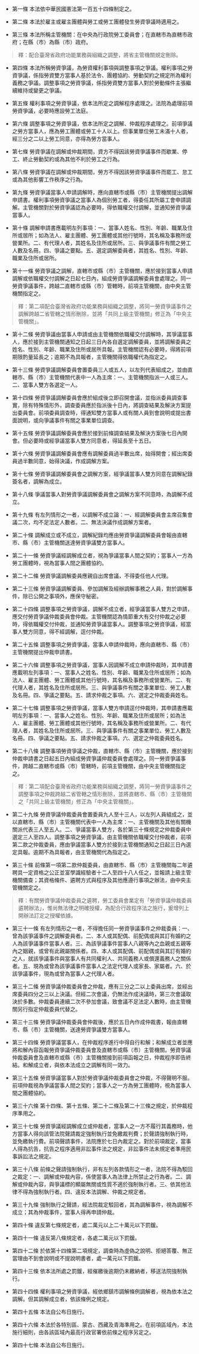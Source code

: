 * 第一條 本法依中華民國憲法第一百五十四條制定之。

* 第二條 本法於雇主或雇主團體與勞工或勞工團體發生勞資爭議時適用之。

* 第三條 本法所稱主管機關：在中央為行政院勞工委員會；在直轄市為直轄市政府；在縣（市）為縣（市）政府。

> 釋：配合臺灣省政府功能業務與組織之調整，將省主管機關規定刪除。

* 第四條 本法所稱勞資爭議，為勞資權利事項與調整事項之爭議。權利事項之勞資爭議，係指勞資雙方當事人基於法令、團體協約、勞動契約之規定所為權利義務之爭議。調整事項之勞資爭議，係指勞資雙方當事人對於勞動條件主張繼續維持或變更之爭議。

* 第五條 權利事項之勞資爭議，依本法所定之調解程序處理之。法院為處理前項勞資爭議，必要時應設勞工法庭。

* 第六條 調整事項之勞資爭議，依本法所定之調解、仲裁程序處理之。前項爭議之勞方當事人，應為勞工團體或勞工十人以上。但事業單位勞工未滿十人者，經三分之二以上勞工同意，亦得為勞方當事人。

* 第七條 勞資爭議在調解或仲裁期間，資方不得因該勞資爭議事件而歇業、停工、終止勞動契約或為其他不利於勞工之行為。

* 第八條 勞資爭議在調解或仲裁期間，勞方不得因該勞資爭議事件而罷工、怠工或為其他影響工作秩序之行為。

* 第九條 勞資爭議當事人申請調解時，應向直轄市或縣（市）主管機關提出調解申請書。權利事項勞資爭議之當事人為個別勞工者，得委任其所屬工會申請調解。主管機關對於勞資爭議認為必要時，得依職權交付調解，並通知勞資爭議當事人。

* 第十條 調解申請書應載明左列事項：一、當事人姓名、性別、年齡、職業及住所或居所；如為法人、雇主團體、勞工團體或其他行號時，其名稱及事務所或營業所。二、有代理人者，其姓名及住所或居所。三、與爭議事件有關之勞工人數及名冊。四、爭議之要點。五、選定調解委員者，其姓名、性別、年齡、職業及住所或居所。

* 第十一條 勞資爭議之調解，直轄市或縣（市）主管機關，應於接到當事人申請調解或依職權交付調解之日起七日內，組成勞資爭議調解委員會處理之。同一勞資爭議事件，跨越二直轄市或縣（市）管轄時，前項主管機關，由中央主管機關指定之。

> 釋：第二項配合臺灣省政府功能業務與組織之調整，將同一勞資爭議事件之調解跨越二省管轄之情形刪除，並將「共同上級主管機關」修正為「中央主管機關」。

* 第十二條 勞資爭議由當事人申請或由主管機關依職權交付調解時，其爭議當事人，應於接到主管機關通知之日起三日內各自選定調解委員，並將調解委員之姓名、性別、年齡、職業及住所或居所具報。主管機關認有必要時，得將前項期限酌量延長之；逾期不為具報者，主管機關得依職權代為指定之。

* 第十三條 勞資爭議調解委員會置委員三人或五人，以左列代表組成之，並由直轄市、縣（市）主管機關代表中一人為主席：一、主管機關指派一人或三人。二、當事人雙方各選定一人。

* 第十四條 勞資爭議調解委員會應於組成後立即召開會議，並指派委員調查事實，除有特殊情形外，調查委員應於指派後十日內，將調查結果及解決方案提出委員會。前項委員調查時，得通知雙方當事人或有關人員到會說明或提出書面說明，或向爭議事件有關之事業單位調查。

* 第十五條 勞資爭議調解委員會應於接到前條調查結果及解決方案後七日內開會。但必要時或經爭議當事人雙方同意者，得延長至十五日。

* 第十六條 勞資爭議調解委員會應有調解委員過半數出席，始得開會；經出席委員過半數同意，始得決議，作成調解方案。

* 第十七條 勞資爭議調解委員會之調解方案，經爭議當事人雙方同意在調解紀錄簽名者，調解為成立。

* 第十八條 爭議當事人對勞資爭議調解委員會之調解方案不同意時，為調解不成立。

* 第十九條 有左列情形之一者，以調解不成立論：一、經調解委員會主席召集會議二次，均不足法定人數者。二、無法決議作成調解方案者。

* 第二十條 調解成立或不成立，調解紀錄均應由勞資爭議調解委員會報由直轄市、縣（市）主管機關送達勞資爭議雙方當事人。

* 第二十一條 勞資爭議經調解成立者，視為爭議當事人間之契約；當事人一方為勞工團體時，視為當事人間之團體協約。

* 第二十二條 勞資爭議調解委員應親自出席會議，不得委任他人代理。

* 第二十三條 勞資爭議調解委員、參加調解及經辦調解事務之人員，對於調解事件，除已公開之事項外，應保守秘密。

* 第二十四條 調整事項之勞資爭議，調解不成立者，經爭議當事人雙方之申請，應交付勞資爭議仲裁委員會仲裁。主管機關認為情節重大有交付仲裁之必要時，得依職權交付仲裁，並通知勞資爭議當事人。調整事項之勞資爭議，經當事人雙方同意，得不經調解，逕付仲裁。

* 第二十五條 調整事項之勞資爭議，當事人申請仲裁時，應向直轄市、縣（市）主管機關提出仲裁申請書。

* 第二十六條 調整事項之勞資爭議，當事人因調解不成立申請仲裁時，其申請書應載明左列事項：一、當事人之姓名、性別、年齡、職業及住所或居所；如為法人、雇主團體、勞工團體或其他行號時，其名稱及事務所或營業所。二、有代理人者，其姓名及住所或居所。三、與爭議事件有關之事業單位、勞工人數及名冊。四、爭議之要點。五、請求仲裁之事項。六、選定之仲裁委員姓名。

* 第二十七條 調整事項之勞資爭議，當事人雙方申請逕付仲裁時，其申請書應載明左列事項：一、當事人之姓名、性別、年齡、職業及住所或居所；如為法人、雇主團體、勞工團體或其他行號時，其名稱及事務所或營業所。二、有代理人者，其姓名及住所或居所。三、與爭議事件有關之事業單位、勞工人數及名冊。四、爭議之要點。五、請求仲裁之事項。六、選定之仲裁委員姓名。

* 第二十八條 調整事項勞資爭議之仲裁，直轄市、縣（市）主管機關，應於接到仲裁申請書之日起五日內組成勞資爭議仲裁委員會處理之。同一勞資爭議事件，跨越二直轄市或縣（市）管轄時，前項主管機關，由中央主管機關指定之。

> 釋：第二項配合臺灣省政府功能業務與組織之調整，將同一勞資爭議事件之調整事項之仲裁跨越二省管轄之情形刪除，並將直轄市、縣（市）主管機關之「共同上級主管機關」修正為「中央主管機關」。

* 第二十九條 勞資爭議仲裁委員會置委員九人至十三人，以左列人員組成之，並以直轄市、縣（市）主管機關代表中一人為主席：一、主管機關及其他有關機關派代表三人至五人。二、爭議當事人雙方，各於第三十條規定之仲裁委員中選定三人至四人。調整事項之勞資爭議，由主管機關依職權交付仲裁者，前項第二款之仲裁委員，應由爭議當事人雙方於接到主管機關通知之日起三日內選定具報。逾期不為具報者，由主管機關代為指定之。

* 第三十條 前條第一項第二款仲裁委員，由直轄市、縣（市）主管機關每二年遴聘具一定資格之公正並富學識經驗者十二人至四十八人任之，並報請上級主管機關備查；其資格條件、遴聘方式與程序及其他應遵行事項之辦法，由中央主管機關定之。

> 釋：有關勞資爭議仲裁委員之遴聘，勞工委員會業定有「勞資爭議仲裁委員遴聘辦法」，惟尚無法律之明確授權，為配合行政程序法之施行，爰增列上開辦法訂定之授權依據。

* 第三十一條 有左列情形之一者，不得擔任同一勞資爭議事件之仲裁委員：一、曾為該爭議事件之調解委員者。二、本人或其配偶、前配偶或與其訂有婚約之人為該爭議事件當事人者。三、為該爭議事件當事人八親等內之血親或五親等內之姻親，或曾有此親屬關係者。四、本人或其配偶、前配偶或與其訂有婚約之人，就該爭議事件與當事人有共同權利人、共同義務人或償還義務人之關係者。五、現為或曾為該爭議事件當事人之法定代理人或家長、家屬者。六、於該爭議事件，現為或曾為當事人之代理人者。

* 第三十二條 勞資爭議仲裁委員會之仲裁，應有三分之二以上委員出席，並經出席委員四分之三以上決議。但經二次會議，仍無法作成決議時，第三次會議取決於多數。仲裁委員連續二次不參加會議，致會議不足法定人數時，由主管機關另行指定仲裁委員代替之。

* 第三十三條 勞資爭議仲裁委員會仲裁後，應於五日內作成仲裁書，報由直轄市、縣（市）主管機關，送達勞資爭議雙方當事人。

* 第三十四條 勞資爭議當事人，在仲裁程序進行中得自行和解；和解成立者並應將和解內容函報勞資爭議仲裁委員會及直轄市或縣（市）主管機關。勞資爭議仲裁委員會及直轄市或縣（市）主管機關接到前項函報之日，仲裁程序即告終結。和解成立者，與依本法成立之調解有同一效力。

* 第三十五條 勞資爭議當事人對於勞資爭議仲裁委員會之仲裁，不得聲明不服。前項仲裁視為爭議當事人間之契約；當事人之一方為勞工團體時，視為當事人間之團體協約。

* 第三十六條 第十四條、第十五條、第二十二條及第二十三條之規定，於仲裁程序準用之。

* 第三十七條 勞資爭議經調解成立或仲裁者，當事人之一方不履行其義務時，他方當事人得向該管法院聲請裁定強制執行並免繳裁判費；於聲請強制執行時，並免繳執行費。前項聲請事件，法院應於七日內裁定之。對於前項裁定，當事人得為抗告，抗告之程序適用非訟事件法之規定，非訟事件法未規定者準用民事訴訟法之規定。

* 第三十八條 前條之聲請強制執行，非有左列各款情形之一者，法院不得為駁回之裁定：一、調解或仲裁內容，係使當事人為法律上所禁止之行為者。二、調解或仲裁內容，與爭議標的顯屬無關或性質不適於強制執行者。三、依其他法律不得為強制執行者。四、違反本法調解、仲裁之規定者。

* 第三十九條 強制執行之聲請，經法院裁定駁回者，其為調解事件，視為調解不成立；其為仲裁事件，當事人得再申請仲裁。

* 第四十條 違反第七條規定者，處二萬元以上二十萬元以下罰鍰。

* 第四十一條 違反第八條規定者，各處二萬元以下罰鍰。

* 第四十二條 於依第十四條第二項規定，調查時為虛偽之說明、拒絕答覆、無正當理由不到會說明或不提說明書者，處一萬元以下罰鍰。

* 第四十三條 依本法所處之罰鍰，經催繳後逾期仍未繳納者，移送法院強制執行。

* 第四十四條 權利事項之勞資爭議，經依鄉鎮市調解條例調解者，視為依本法之調解。但其調解成立者，依該條例之規定。

* 第四十五條 本法自公布日施行。

* 第四十六條 本法於各特別區、蒙古、西藏及青海準用之。在前項區域內，本法施行細則，由各該區域內最高行政官署依前條之程序另定之。

* 第四十七條 本法自公布日施行。

